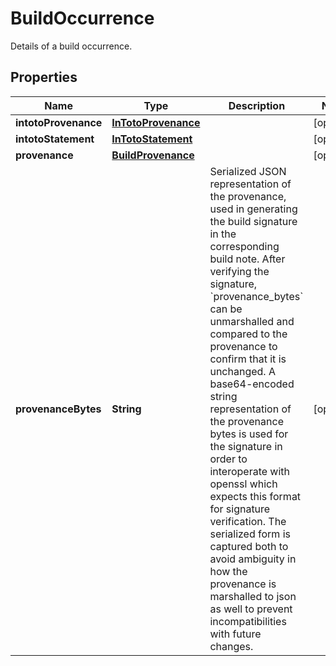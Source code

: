 

# BuildOccurrence

Details of a build occurrence.

## Properties

| Name | Type | Description | Notes |
|------------ | ------------- | ------------- | -------------|
|**intotoProvenance** | [**InTotoProvenance**](InTotoProvenance.md) |  |  [optional] |
|**intotoStatement** | [**InTotoStatement**](InTotoStatement.md) |  |  [optional] |
|**provenance** | [**BuildProvenance**](BuildProvenance.md) |  |  [optional] |
|**provenanceBytes** | **String** | Serialized JSON representation of the provenance, used in generating the build signature in the corresponding build note. After verifying the signature, &#x60;provenance_bytes&#x60; can be unmarshalled and compared to the provenance to confirm that it is unchanged. A base64-encoded string representation of the provenance bytes is used for the signature in order to interoperate with openssl which expects this format for signature verification. The serialized form is captured both to avoid ambiguity in how the provenance is marshalled to json as well to prevent incompatibilities with future changes. |  [optional] |



